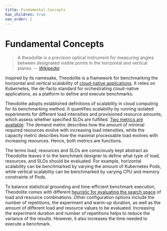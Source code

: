 ```yaml
---
title: Fundamental Concepts
has_children: true
nav_order: 2
---
```


# Fundamental Concepts

> A theodolite is a precision optical instrument for measuring angles between designated visible points in the horizontal and vertical planes.  -- <cite>[Wikipedia](https://en.wikipedia.org/wiki/Theodolite)</cite>

Inspired by its namesake, Theodolite is a framework for benchmarking the horizontal and vertical scalability of [cloud-native applications](https://github.com/cncf/toc/blob/main/DEFINITION.md).
It relies on Kubernetes, the de-facto standard for orchestrating cloud-native applications, as a platform to define and execute benchmarks.


Theodolite adopts established definitions of scalability in cloud computing for its benchmarking method. It quantifies
scalability by running isolated experiments for different load intensities and provisioned resource amounts, which assess whether specified SLOs are fulfilled. [Two metrics are available](metrics): The demand metric describes how the amount of minimal required resources evolve with increasing load intensities, while the capacity metric describes how the maximal processable load evolves with increasing resources. Hence, both metrics are functions. <!--Example?-->

The terms load, resources and SLOs are consciously kept abstract as Theodolite leaves it to the benchmark designer to define what type of load, resources, and SLOs should be evaluated. For example, horizontal scalability can be benchmarked by varying the amount of Kubernetes Pods, while vertical scalability can be benchmarked by varying CPU and memory constraints of Pods.

To balance statistical grounding and time-efficient benchmark execution, Theodolite comes with different [heuristic for evaluating the search space](search-strategies) of load and resource combinations. Other configuration options include the number of repetitions, the experiment and warm-up duration, as well as the amount of different load and resource values to be evaluated. Increasing the experiment duration and number of repetitions helps to reduce the variance of the results. However, it also increases the time needed to execute a benchmark.
